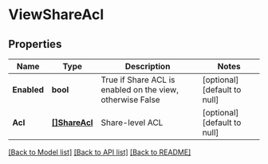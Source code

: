 # ViewShareAcl

## Properties
Name | Type | Description | Notes
------------ | ------------- | ------------- | -------------
**Enabled** | **bool** | True if Share ACL is enabled on the view, otherwise False | [optional] [default to null]
**Acl** | [**[]ShareAcl**](ShareAcl.md) | Share-level ACL | [optional] [default to null]

[[Back to Model list]](../README.md#documentation-for-models) [[Back to API list]](../README.md#documentation-for-api-endpoints) [[Back to README]](../README.md)

